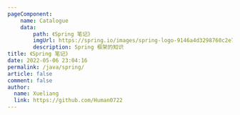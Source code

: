 ```yaml
---
pageComponent:
    name: Catalogue
    data:
        path: 《Spring 笔记》
        imgUrl: https://spring.io/images/spring-logo-9146a4d3298760c2e7e49595184e1975.svg
        description: Spring 框架的知识
title: 《Spring 笔记》
date: 2022-05-06 23:04:16
permalink: /java/spring/
article: false
comment: false
author:
  name: Xueliang
  link: https://github.com/Human0722
---
```

